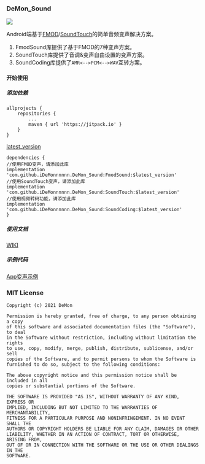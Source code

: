 ### DeMon_Sound

[![](https://jitpack.io/v/iDeMonnnnnn/DeMon_Sound.svg)](https://jitpack.io/#iDeMonnnnnn/DeMon_Sound)

Android端基于[FMOD](https://www.fmod.com/)/[SoundTouch](https://gitlab.com/soundtouch/soundtouch)的简单音频变声解决方案。

1. FmodSound库提供了基于FMOD的7种变声方案。
2. SoundTouch库提供了音调&变声自由设置的变声方案。
3. SoundCoding库提供了```AMR<-->PCM<-->WAV```互转方案。

#### 开始使用

##### 添加依赖

```
allprojects {
	repositories {
		...
		maven { url 'https://jitpack.io' }
	}
}
```
[latest_version](https://github.com/iDeMonnnnnn/DeMon_Sound/releases)
```
dependencies {
//使用FMOD变声，请添加此库
implementation 'com.github.iDeMonnnnnn.DeMon_Sound:FmodSound:$latest_version'
//使用SoundTouch变声，请添加此库
implementation 'com.github.iDeMonnnnnn.DeMon_Sound:SoundTouch:$latest_version'
//使用视频转码功能，请添加此库
implementation 'com.github.iDeMonnnnnn.DeMon_Sound:SoundCoding:$latest_version'
}
```

##### 使用文档

[WIKI](https://github.com/iDeMonnnnnn/DeMon_Sound/wiki)

##### 示例代码

[App变声示例](https://github.com/iDeMonnnnnn/DeMon_Sound/tree/master/app)

### MIT License

```
Copyright (c) 2021 DeMon

Permission is hereby granted, free of charge, to any person obtaining a copy
of this software and associated documentation files (the "Software"), to deal
in the Software without restriction, including without limitation the rights
to use, copy, modify, merge, publish, distribute, sublicense, and/or sell
copies of the Software, and to permit persons to whom the Software is
furnished to do so, subject to the following conditions:

The above copyright notice and this permission notice shall be included in all
copies or substantial portions of the Software.

THE SOFTWARE IS PROVIDED "AS IS", WITHOUT WARRANTY OF ANY KIND, EXPRESS OR
IMPLIED, INCLUDING BUT NOT LIMITED TO THE WARRANTIES OF MERCHANTABILITY,
FITNESS FOR A PARTICULAR PURPOSE AND NONINFRINGEMENT. IN NO EVENT SHALL THE
AUTHORS OR COPYRIGHT HOLDERS BE LIABLE FOR ANY CLAIM, DAMAGES OR OTHER
LIABILITY, WHETHER IN AN ACTION OF CONTRACT, TORT OR OTHERWISE, ARISING FROM,
OUT OF OR IN CONNECTION WITH THE SOFTWARE OR THE USE OR OTHER DEALINGS IN THE
SOFTWARE.
```




